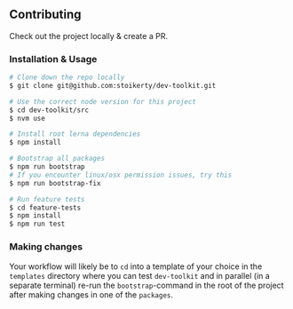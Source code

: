 ## Contributing

Check out the project locally & create a PR.

### Installation & Usage

```bash
# Clone down the repo locally
$ git clone git@github.com:stoikerty/dev-toolkit.git

# Use the correct node version for this project
$ cd dev-toolkit/src
$ nvm use

# Install root lerna dependencies
$ npm install

# Bootstrap all packages
$ npm run bootstrap
# If you encounter linux/osx permission issues, try this
$ npm run bootstrap-fix

# Run feature tests
$ cd feature-tests
$ npm install
$ npm run test
```

### Making changes
Your workflow will likely be to `cd` into a template of your choice in the `templates` directory where you can test `dev-toolkit` and in parallel (in a separate terminal) re-run the `bootstrap`-command in the root of the project after making changes in one of the `packages`.

